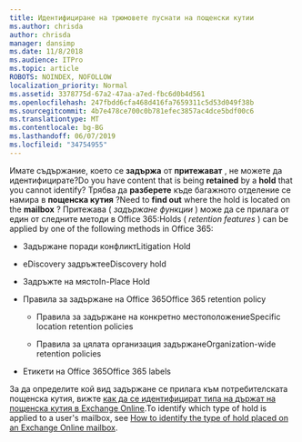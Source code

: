 ```yaml
---
title: Идентифициране на трюмовете пуснати на пощенски кутии
ms.author: chrisda
author: chrisda
manager: dansimp
ms.date: 11/8/2018
ms.audience: ITPro
ms.topic: article
ROBOTS: NOINDEX, NOFOLLOW
localization_priority: Normal
ms.assetid: 3378775d-67a2-47aa-a7ed-fbc6d0b4d561
ms.openlocfilehash: 247fbdd6cfa468d416fa7659311c5d53d049f38b
ms.sourcegitcommit: 4b7e478ce700c0b781efec3857ac4dce5bdf00c6
ms.translationtype: MT
ms.contentlocale: bg-BG
ms.lasthandoff: 06/07/2019
ms.locfileid: "34754955"
---
```

<span data-ttu-id="0ea90-102">Имате съдържание, което се **задържа** от **притежават** , не можете да идентифицирате?</span><span class="sxs-lookup"><span data-stu-id="0ea90-102">Do you have content that is being **retained** by a **hold** that you cannot identify?</span></span> <span data-ttu-id="0ea90-103">Трябва да **разберете** къде багажното отделение се намира в **пощенска кутия** ?</span><span class="sxs-lookup"><span data-stu-id="0ea90-103">Need to **find out** where the hold is located on the **mailbox** ?</span></span> <span data-ttu-id="0ea90-104">Притежава ( *задържане функции* ) може да се прилага от един от следните методи в Office 365:</span><span class="sxs-lookup"><span data-stu-id="0ea90-104">Holds (  *retention features*  ) can be applied by one of the following methods in Office 365:</span></span> 
  
- <span data-ttu-id="0ea90-105">Задържане поради конфликт</span><span class="sxs-lookup"><span data-stu-id="0ea90-105">Litigation Hold</span></span> 
    
- <span data-ttu-id="0ea90-106">eDiscovery задръжте</span><span class="sxs-lookup"><span data-stu-id="0ea90-106">eDiscovery hold</span></span>
    
- <span data-ttu-id="0ea90-107">Задръжте на място</span><span class="sxs-lookup"><span data-stu-id="0ea90-107">In-Place Hold</span></span>
    
- <span data-ttu-id="0ea90-108">Правила за задържане на Office 365</span><span class="sxs-lookup"><span data-stu-id="0ea90-108">Office 365 retention policy</span></span> 
    
  - <span data-ttu-id="0ea90-109">Правила за задържане на конкретно местоположение</span><span class="sxs-lookup"><span data-stu-id="0ea90-109">Specific location retention policies</span></span>
    
  - <span data-ttu-id="0ea90-110">Правила за цялата организация задържане</span><span class="sxs-lookup"><span data-stu-id="0ea90-110">Organization-wide retention policies</span></span>
    
- <span data-ttu-id="0ea90-111">Етикети на Office 365</span><span class="sxs-lookup"><span data-stu-id="0ea90-111">Office 365 labels</span></span>
    
<span data-ttu-id="0ea90-112">За да определите кой вид задържане се прилага към потребителската пощенска кутия, вижте [как да се идентифицират типа на държат на пощенска кутия в Exchange Online](https://docs.microsoft.com/office365/securitycompliance/identify-a-hold-on-an-exchange-online-mailbox).</span><span class="sxs-lookup"><span data-stu-id="0ea90-112">To identify which type of hold is applied to a user's mailbox, see [How to identify the type of hold placed on an Exchange Online mailbox](https://docs.microsoft.com/office365/securitycompliance/identify-a-hold-on-an-exchange-online-mailbox).</span></span>
  

